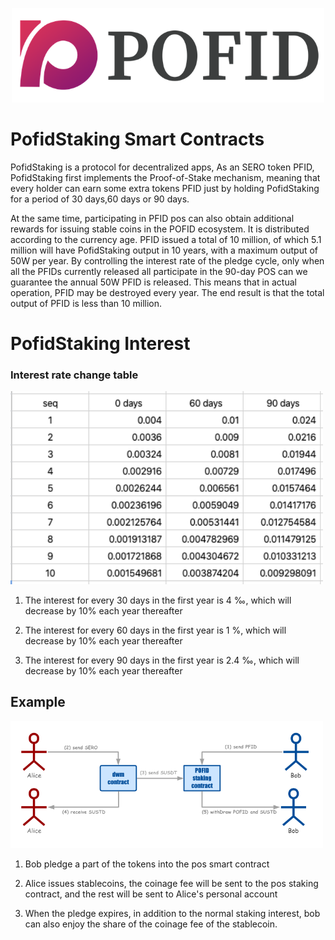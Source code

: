 <p align="center"><a href="#" target="_blank" rel="noopener noreferrer"><img width="500" src="./images/pofid-icon.png"></a></p>

# PofidStaking Smart Contracts

PofidStaking is a protocol for decentralized apps, As an SERO token PFID, PofidStaking first implements the Proof-of-Stake mechanism, meaning that every holder can earn some extra tokens PFID just by holding PofidStaking for a period of 30 days,60 days or 90 days.

At the same time, participating in PFID pos can also obtain additional rewards for issuing stable coins in the POFID ecosystem. It is distributed according to the currency age.
PFID issued a total of 10 million, of which 5.1 million will have PofidStaking output in 10 years, with a maximum output of 50W per year. By controlling the interest rate of the pledge cycle, only when all the PFIDs currently released all participate in the 90-day POS can we guarantee the annual 50W PFID is released. This means that in actual operation, PFID may be destroyed every year. The end result is that the total output of PFID is less than 10 million.

# PofidStaking Interest
### Interest rate change table
<img width="500" src="./images/staking-interest.png">

1) The interest for every 30 days in the first year is 4 ‰, which will decrease by 10% each year thereafter

2) The interest for every 60 days in the first year is 1 %, which will decrease by 10% each year thereafter

3) The interest for every 90 days in the first year is 2.4 ‰, which will decrease by 10% each year thereafter

## Example
<img width="500" src="./images/staking-1.png">

1) Bob pledge a part of the tokens into the pos smart contract

2) Alice issues stablecoins, the coinage fee will be sent to the pos staking contract, and the rest will be sent to Alice's personal account

3) When the pledge expires, in addition to the normal staking interest, bob can also enjoy the share of the coinage fee of the stablecoin.
